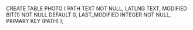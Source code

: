 CREATE TABLE PHOTO (
  PATH TEXT NOT NULL,
  LATLNG TEXT,
  MODIFIED BIT(1)  NOT NULL DEFAULT 0,
  LAST_MODIFIED INTEGER  NOT NULL,
  PRIMARY KEY (PATH)
);
